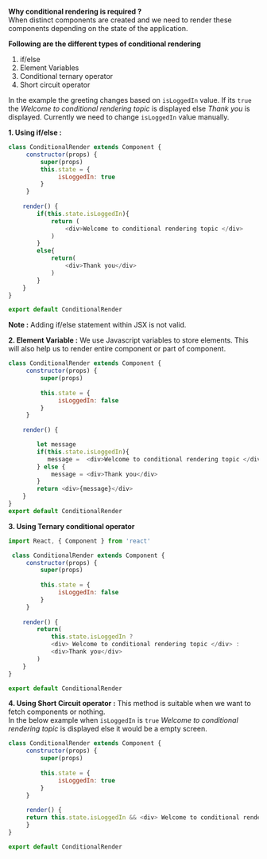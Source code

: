 
__Why conditional rendering is required ?__    
  When distinct components are created and we need to render these components depending on the state of the application.   

__Following are the different types of conditional rendering__
  1. if/else    
  2. Element Variables    
  3. Conditional ternary operator    
  4. Short circuit operator  

In the example the greeting changes based on `isLoggedIn` value. If its `true` the _Welcome to conditional rendering topic_ is displayed 
else _Thank you_ is displayed. Currently we need to change `isLoggedIn` value manually.

__1. Using if/else :__    

```JavaScript
class ConditionalRender extends Component {
     constructor(props) {
         super(props) 
         this.state = {
              isLoggedIn: true
         }
     }
     
    render() {
        if(this.state.isLoggedIn){
            return (
                <div>Welcome to conditional rendering topic </div>
            )
        }
        else{
            return(
                <div>Thank you</div>
            )
        }
    }
}

export default ConditionalRender
```
__Note :__ Adding if/else statement within JSX is not valid.   

__2. Element Variable :__  We use Javascript variables to store elements. This will also help us to render entire component or part of component.    

```Javascript
class ConditionalRender extends Component {
     constructor(props) {
         super(props)
     
         this.state = {
              isLoggedIn: false
         }
     }
     
    render() {

        let message
        if(this.state.isLoggedIn){
           message =  <div>Welcome to conditional rendering topic </div>
        } else {
            message = <div>Thank you</div>
        }
        return <div>{message}</div>
    }
}
export default ConditionalRender
```

__3. Using Ternary conditional operator__

```Javascript
import React, { Component } from 'react'

 class ConditionalRender extends Component {
     constructor(props) {
         super(props)
     
         this.state = {
              isLoggedIn: false
         }
     }
     
    render() {
        return(
            this.state.isLoggedIn ?
            <div> Welcome to conditional rendering topic </div> :
            <div>Thank you</div>
        )
    }
}

export default ConditionalRender
```

__4. Using Short Circuit operator :__ This method is suitable when we want to fetch components or nothing.    
In the below example when `isLoggedIn` is `true` _Welcome to conditional rendering topic_ is displayed else it would be a empty screen.    

```Javascript
class ConditionalRender extends Component {
     constructor(props) {
         super(props)
     
         this.state = {
              isLoggedIn: true
         }
     }
     
     render() {
     return this.state.isLoggedIn && <div> Welcome to conditional rendering topic </div>
     }
}

export default ConditionalRender

```

